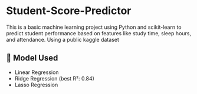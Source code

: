 # Student-Score-Predictor

This is a basic machine learning project using Python and scikit-learn to predict student performance based on features like study time, sleep hours, and attendance. 
Using a public kaggle dataset

## 🧠 Model Used

- Linear Regression
- Ridge Regression (best R²: 0.84)
- Lasso Regression

